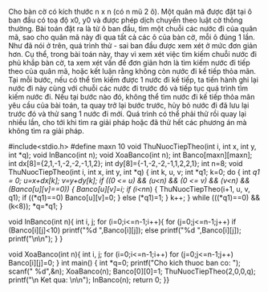 Cho bàn cờ có kích thước n x n (có n mũ 2 ô). Một quân mã được đặt tại ô ban đầu có toạ độ x0, y0 và được phép dịch chuyển theo luật cờ thông thường. Bài toán đặt ra là từ ô ban đầu, tìm một chuỗi các nước đi của quân mã, sao cho quân mã này đi qua tất cả các ô của bàn cờ, mỗi ô đúng 1 lần. Như đã nói ở trên, quá trình thử - sai ban đầu được xem xét ở mức đơn giản hơn. Cụ thể, trong bài toán này, thay vì xem xét việc tìm kiếm chuỗi nước đi phủ khắp bàn cờ, ta xem xét vấn đề đơn giản hơn là tìm kiếm nước đi tiếp theo của quân mã, hoặc kết luận rằng không còn nước đi kế tiếp thỏa mãn. Tại mỗi bước, nếu có thể tìm kiếm được 1 nước đi kế tiếp, ta tiến hành ghi lại nước đi này cùng với chuỗi các nước đi trước đó và tiếp tục quá trình tìm kiếm nước đi. Nếu tại bước nào đó, không thể tìm nước đi kế tiếp thỏa mãn yêu cầu của bài toán, ta quay trở lại bước trước, hủy bỏ nước đi đã lưu lại trước đó và thử sang 1 nước đi mới. Quá trình có thể phải thử rồi quay lại nhiều lần, cho tới khi tìm ra giải pháp hoặc đã thử hết các phương án mà không tìm ra giải pháp.

#include<stdio.h>
#define maxn 10
void ThuNuocTiepTheo(int i, int x, int y, int *q);
void InBanco(int n);
void XoaBanco(int n);
int Banco[maxn][maxn];
int dx[8]={2,1,-1,-2,-2,-1,1,2};
int dy[8]={-1,-2,-2,-1,1,2,2,1};
int n=8;
void ThuNuocTiepTheo(int i, int x, int y, int *q)
{
    int k, u, v;
    int *q1;
    k=0;
    do {
		int *q1 = 0;
        u=x+dx[k];
        v=y+dy[k];
		if  ((0 <= u) && (u<n) && (0 <= v) && (v<n) && (Banco[u][v]==0)) {
			Banco[u][v]=i;
			if (i<n*n) {
				ThuNuocTiepTheo(i+1, u, v, q1);
				if ((*q1)==0) Banco[u][v]=0;
			} else (*q1)=1;
		}
        k++;
	} while (((*q1)==0) && (k<8));
	*q=*q1;
}

void InBanco(int n){
    int i, j;
    for (i=0;i<=n-1;i++){
        for (j=0;j<=n-1;j++)
            if (Banco[i][j]<10) printf("%d   ",Banco[i][j]);
            else printf("%d  ",Banco[i][j]);
			printf("\n\n");
       }
}

void XoaBanco(int n){
    int i, j;
    for (i=0;i<=n-1;i++)
        for (j=0;j<=n-1;j++) Banco[i][j]=0;
}
int main()
{
    int *q=0;
    printf("Cho kich thuoc ban co: ");
    scanf(" %d",&n);
    XoaBanco(n);
    Banco[0][0]=1;
    ThuNuocTiepTheo(2,0,0,q);
    printf("\n Ket qua: \n\n");
    InBanco(n);
    return 0;
}}
